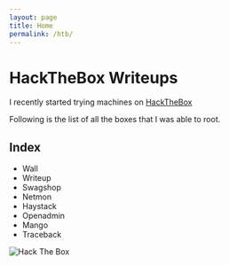 ```yaml
---
layout: page
title: Home
permalink: /htb/
---
```


# HackTheBox Writeups

I recently started trying machines on [HackTheBox](https://www.hackthebox.eu/)

Following is the list of all the boxes that I was able to root.

## Index
* Wall
* Writeup
* Swagshop
* Netmon
* Haystack
* Openadmin
* Mango
* Traceback

<img src="https://www.hackthebox.eu/badge/image/94847" alt="Hack The Box">
